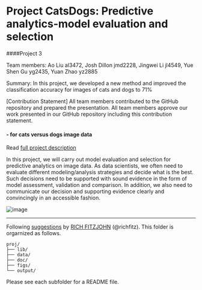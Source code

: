 # Project CatsDogs: Predictive analytics-model evaluation and selection

####Project 3

Team members: Ao Liu al3472, Josh Dillon jmd2228, Jingwei Li jl4549, Yue Shen Gu yg2435, Yuan Zhao yz2885

Summary: In this project, we developed a new method and improved the classification accuracy for images of cats and dogs to 71%

[Contribution Statement] All team members contributed to the GitHub repository and prepared the presentation. All team members approve our work presented in our GitHub repository including this contribution statement.

#### - for cats versus dogs image data

Read [full project description](doc/project3_desc.md)

In this project, we will carry out model evaluation and selection for predictive analytics on image data. As data scientists, we often need to evaluate different modeling/analysis strategies and decide what is the best. Such decisions need to be supported with sound evidence in the form of model assessment, validation and comparison. In addition, we also need to communicate our decision and supporting evidence clearly and convincingly in an accessible fashion.

![image](https://i.ytimg.com/vi/8Ryo8Pf4NNE/hqdefault.jpg)

---
Following [suggestions](http://nicercode.github.io/blog/2013-04-05-projects/) by [RICH FITZJOHN](http://nicercode.github.io/about/#Team) (@richfitz). This folder is orgarnized as follows.

```
proj/
├── lib/
├── data/
├── doc/
├── figs/
└── output/
```

Please see each subfolder for a README file.

